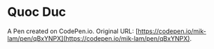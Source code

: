# Quoc Duc

A Pen created on CodePen.io. Original URL: [https://codepen.io/mik-lam/pen/qBxYNPX](https://codepen.io/mik-lam/pen/qBxYNPX).

